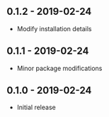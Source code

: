 ## 0.1.2 - 2019-02-24

* Modify installation details

## 0.1.1 - 2019-02-24

* Minor package modifications

## 0.1.0 - 2019-02-24

* Initial release